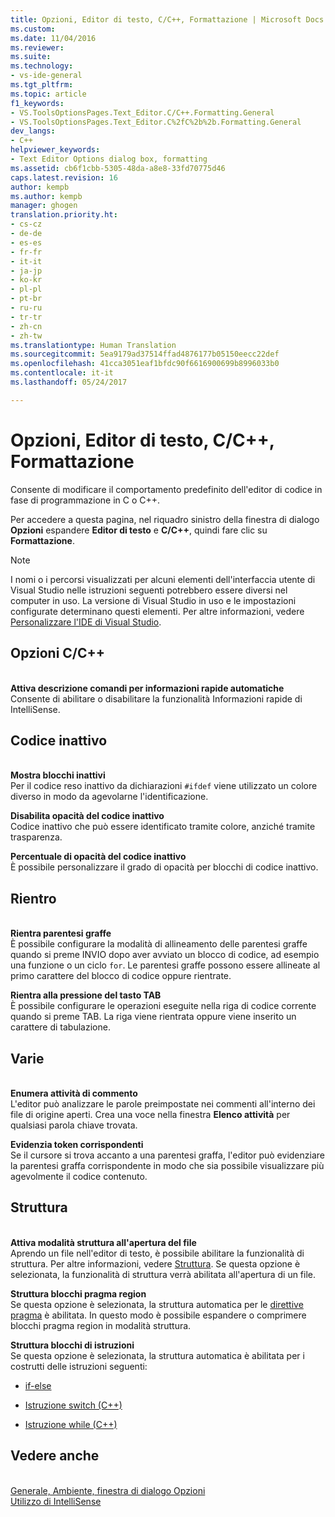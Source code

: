 ```yaml
---
title: Opzioni, Editor di testo, C/C++, Formattazione | Microsoft Docs
ms.custom: 
ms.date: 11/04/2016
ms.reviewer: 
ms.suite: 
ms.technology:
- vs-ide-general
ms.tgt_pltfrm: 
ms.topic: article
f1_keywords:
- VS.ToolsOptionsPages.Text_Editor.C/C++.Formatting.General
- VS.ToolsOptionsPages.Text_Editor.C%2fC%2b%2b.Formatting.General
dev_langs:
- C++
helpviewer_keywords:
- Text Editor Options dialog box, formatting
ms.assetid: cb6f1cbb-5305-48da-a8e8-33fd70775d46
caps.latest.revision: 16
author: kempb
ms.author: kempb
manager: ghogen
translation.priority.ht:
- cs-cz
- de-de
- es-es
- fr-fr
- it-it
- ja-jp
- ko-kr
- pl-pl
- pt-br
- ru-ru
- tr-tr
- zh-cn
- zh-tw
ms.translationtype: Human Translation
ms.sourcegitcommit: 5ea9179ad37514ffad4876177b05150eecc22def
ms.openlocfilehash: 41cca3051eaf1bfdc90f6616900699b8996033b0
ms.contentlocale: it-it
ms.lasthandoff: 05/24/2017

---
```

# Opzioni, Editor di testo, C/C++, Formattazione
<a id="options-text-editor-cc-formatting" class="xliff"></a>
Consente di modificare il comportamento predefinito dell'editor di codice in fase di programmazione in C o C++.  
  
 Per accedere a questa pagina, nel riquadro sinistro della finestra di dialogo **Opzioni** espandere **Editor di testo** e **C/C++**, quindi fare clic su **Formattazione**.  
  
> [!NOTE]
>  I nomi o i percorsi visualizzati per alcuni elementi dell'interfaccia utente di Visual Studio nelle istruzioni seguenti potrebbero essere diversi nel computer in uso. La versione di Visual Studio in uso e le impostazioni configurate determinano questi elementi. Per altre informazioni, vedere [Personalizzare l'IDE di Visual Studio](../../ide/personalizing-the-visual-studio-ide.md).  
  
## Opzioni C/C++
<a id="cc-options" class="xliff"></a>  
 **Attiva descrizione comandi per informazioni rapide automatiche**  
 Consente di abilitare o disabilitare la funzionalità Informazioni rapide di IntelliSense.  
  
## Codice inattivo
<a id="inactive-code" class="xliff"></a>  
 **Mostra blocchi inattivi**  
 Per il codice reso inattivo da dichiarazioni `#ifdef` viene utilizzato un colore diverso in modo da agevolarne l'identificazione.  
  
 **Disabilita opacità del codice inattivo**  
 Codice inattivo che può essere identificato tramite colore, anziché tramite trasparenza.  
  
 **Percentuale di opacità del codice inattivo**  
 È possibile personalizzare il grado di opacità per blocchi di codice inattivo.  
  
## Rientro
<a id="indentation" class="xliff"></a>  
 **Rientra parentesi graffe**  
 È possibile configurare la modalità di allineamento delle parentesi graffe quando si preme INVIO dopo aver avviato un blocco di codice, ad esempio una funzione o un ciclo `for`. Le parentesi graffe possono essere allineate al primo carattere del blocco di codice oppure rientrate.  
  
 **Rientra alla pressione del tasto TAB**  
 È possibile configurare le operazioni eseguite nella riga di codice corrente quando si preme TAB. La riga viene rientrata oppure viene inserito un carattere di tabulazione.  
  
## Varie
<a id="miscellaneous" class="xliff"></a>  
 **Enumera attività di commento**  
 L'editor può analizzare le parole preimpostate nei commenti all'interno dei file di origine aperti. Crea una voce nella finestra **Elenco attività** per qualsiasi parola chiave trovata.  
  
 **Evidenzia token corrispondenti**  
 Se il cursore si trova accanto a una parentesi graffa, l'editor può evidenziare la parentesi graffa corrispondente in modo che sia possibile visualizzare più agevolmente il codice contenuto.  
  
## Struttura
<a id="outlining" class="xliff"></a>  
 **Attiva modalità struttura all'apertura del file**  
 Aprendo un file nell'editor di testo, è possibile abilitare la funzionalità di struttura. Per altre informazioni, vedere [Struttura](../../ide/outlining.md). Se questa opzione è selezionata, la funzionalità di struttura verrà abilitata all'apertura di un file.  
  
 **Struttura blocchi pragma region**  
 Se questa opzione è selezionata, la struttura automatica per le [direttive pragma](/cpp/preprocessor/pragma-directives-and-the-pragma-keyword) è abilitata. In questo modo è possibile espandere o comprimere blocchi pragma region in modalità struttura.  
  
 **Struttura blocchi di istruzioni**  
 Se questa opzione è selezionata, la struttura automatica è abilitata per i costrutti delle istruzioni seguenti:  
  
-   [if-else](/dotnet/csharp/language-reference/keywords/if-else)  
  
-   [Istruzione switch (C++)](/cpp/cpp/switch-statement-cpp)  
  
-   [Istruzione while (C++)](/cpp/cpp/while-statement-cpp)  
  
## Vedere anche
<a id="see-also" class="xliff"></a>  
 [Generale, Ambiente, finestra di dialogo Opzioni](../../ide/reference/general-environment-options-dialog-box.md)   
 [Utilizzo di IntelliSense](../../ide/using-intellisense.md)
